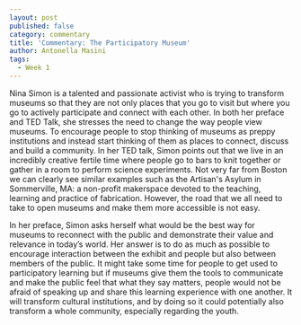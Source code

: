```yaml
---
layout: post
published: false
category: commentary
title: 'Commentary: The Participatory Museum'
author: Antonella Masini
tags:
  - Week 1
---
```

Nina Simon is a talented and passionate activist who is trying to transform museums so that they are not only places that you go to visit but where you go to actively participate and connect with each other. In both her preface and TED Talk, she stresses the need to change the way people view museums. To encourage people to stop thinking of museums as preppy institutions and instead start thinking of them as places to connect, discuss and build a community. In her TED talk, Simon points out that we live in an incredibly creative fertile time where people go to bars to knit together or gather in a room to perform science experiments. Not very far from Boston we can clearly see similar examples such as the Artisan's Asylum in Sommerville, MA: a non-profit makerspace devoted to the teaching, learning and practice of fabrication. However, the road that we all need to take to open museums and make them more accessible is not easy.
 
In her preface, Simon asks herself what would be the best way for museums to reconnect with the public and demonstrate their value and relevance in today’s world. Her answer is to do as much as possible to encourage interaction between the exhibit and people but also between members of the public. It might take some time for people to get used to participatory learning but if museums give them the tools to communicate and make the public feel that what they say matters, people would not be afraid of speaking up and share this learning experience with one another. It will transform cultural institutions, and by doing so it could potentially also transform a whole community, especially regarding the youth. 
